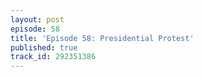 ```yaml
---
layout: post
episode: 58
title: 'Episode 58: Presidential Protest'
published: true
track_id: 292351386
---
```

<div class='list post-player' track='{{page.track_id}}'></div>
